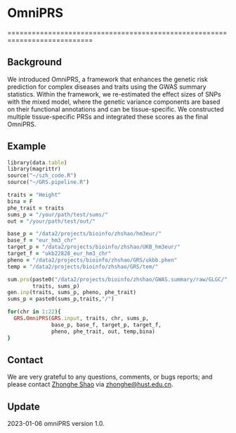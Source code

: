 # OmniPRS
===========================================================================
## Background
We introduced OmniPRS, a framework that enhances the genetic risk prediction for complex diseases and traits using the GWAS summary statistics. Within the framework, we re-estimated the effect sizes of SNPs with the mixed model, where the genetic variance components are based on their functional annotations and can be tissue-specific. We constructed multiple tissue-specific PRSs and integrated these scores as the final OmniPRS. 

## Example
```ruby
library(data.table)
library(magrittr)
source("~/szh_code.R")
source("~/GRS.pipeline.R")

traits = "Height"
bina = F
phe_trait = traits
sums_p = "/your/path/test/sums/"
out = "/your/path/test/out/"

base_p = "/data2/projects/bioinfo/zhshao/hm3eur/"
base_f = "eur_hm3_chr"
target_p = "/data2/projects/bioinfo/zhshao/UKB_hm3eur/"
target_f = "ukb22828_eur_hm3_chr"
pheno = "/data2/projects/bioinfo/zhshao/GRS/ukbb.phen"
temp = "/data2/projects/bioinfo/zhshao/GRS/tem/"

sum.pro(paste0("/data2/projects/bioinfo/zhshao/GWAS.summary/raw/GLGC/",traits,".raw"), 
        traits, sums_p)
gen.inp(traits, sums_p, pheno, phe_trait)
sums_p = paste0(sums_p,traits,"/")

for(chr in 1:22){
  GRS.OmniPRS(GRS.input, traits, chr, sums_p,
              base_p, base_f, target_p, target_f,
              pheno, phe_trait, out, temp,bina)
}
```

## Contact
We are very grateful to any questions, comments, or bugs reports; and please contact [Zhonghe Shao](https://github.com/biostatShao) via zhonghe@hust.edu.cn.

## Update
2023-01-06 omniPRS version 1.0.
